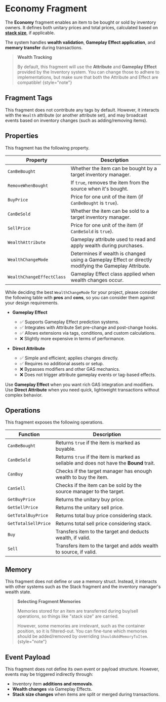 # Economy Fragment
<primary-label ref="inventory"/>

The **Economy** fragment enables an item to be bought or sold by inventory owners. It defines both unitary prices and 
total prices, calculated based on **[stack size](inv_fragment_stack.md)**, if applicable. 

The system handles **wealth validation**, **Gameplay Effect application**, and **memory transfer** during transactions.

> **Wealth Tracking**
> 
> By default, this fragment will use the **Attribute** and **Gameplay Effect** provided by the Inventory system. You can 
> change those to adhere to implementations, but make sure that both the Attribute and Effect are compatible!
{style="note"}

## Fragment Tags
This fragment does not contribute any tags by default. However, it interacts with the `Wealth` attribute (or another 
attribute set), and may broadcast events based on inventory changes (such as adding/removing items).

## Properties
This fragment has the following property.

| Property                  | Description                                                                                           |
|---------------------------|-------------------------------------------------------------------------------------------------------|
| `CanBeBought`             | Whether the item can be bought by a target inventory manager.                                         |
| `RemoveWhenBought`        | If `true`, removes the item from the source when it's bought.                                         |
| `BuyPrice`                | Price for one unit of the item (if `CanBeBought` is `true`).                                          |
| `CanBeSold`               | Whether the item can be sold to a target inventory manager.                                           |
| `SellPrice`               | Price for one unit of the item (if `CanBeSold` is `true`).                                            |
| `WealthAttribute`         | Gameplay attribute used to read and apply wealth during purchases.                                    |
| `WealthChangeMode`        | Determines if wealth is changed using a Gameplay Effect or directly modifying the Gameplay Attribute. |
| `WealthChangeEffectClass` | Gameplay Effect class applied when wealth changes occur.                                              |

While deciding the best `WealthChangeMode` for your project, please consider the following table with **pros** and **cons**,
so you can consider them against your design requirements.

- **Gameplay Effect**
    - :white_check_mark: Supports Gameplay Effect prediction systems.
    - :white_check_mark: Integrates with Attribute Set pre-change and post-change hooks.
    - :white_check_mark: Allows extensions via tags, conditions, and custom calculations.
    - :x: Slightly more expensive in terms of performance.

- **Direct Attribute**
    - :white_check_mark: Simple and efficient; applies changes directly.
    - :white_check_mark: Requires no additional assets or setup.
    - :x: Bypasses modifiers and other GAS mechanics.
    - :x: Does not trigger attribute gameplay events or tag-based effects.

Use **Gameplay Effect** when you want rich GAS integration and modifiers.
Use **Direct Attribute** when you need quick, lightweight transactions without complex behavior.

## Operations
This fragment exposes the following operations.

| Function            | Description                                                                             |
|---------------------|-----------------------------------------------------------------------------------------|
| `CanBeBought`       | Returns `true` if the item is marked as buyable.                                        |
| `CanBeSold`         | Returns `true` if the item is marked as sellable and does not have the **Bound** trait. |
| `CanBuy`            | Checks if the target manager has enough wealth to buy the item.                         |
| `CanSell`           | Checks if the item can be sold by the source manager to the target.                     |
| `GetBuyPrice`       | Returns the unitary buy price.                                                          |
| `GetSellPrice`      | Returns the unitary sell price.                                                         |
| `GetTotalBuyPrice`  | Returns total buy price considering stack.                                              |
| `GetTotalSellPrice` | Returns total sell price considering stack.                                             |
| `Buy`               | Transfers item to the target and deducts wealth, if valid.                              |
| `Sell`              | Transfers item to the target and adds wealth to source, if valid.                       |

## Memory
This fragment does not define or use a memory struct. Instead, it interacts with other systems such as the Stack fragment 
and the inventory manager's wealth state.

> **Selecting Fragment Memories**
>
> Memories stored for an item are transferred during buy/sell operations, so things like "stack size" are carried.
>
> However, some memories are irrelevant, such as the container position, so it is filtered-out. You can fine-tune which
> memories should be added/removed by overriding `ShouldAddMemoryToItem`.
{style="note"}

## Event Payload
This fragment does not define its own event or payload structure. However, events may be triggered indirectly through:

- Inventory item **additions and removals**.
- **Wealth changes** via Gameplay Effects.
- **Stack size changes** when items are split or merged during transactions.